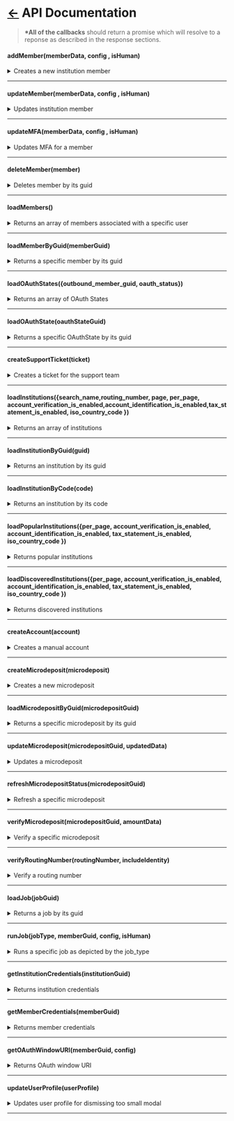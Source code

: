 # [←](../README.md#apiprovider) API Documentation

> **\*All of the callbacks** should return a promise which will resolve to a reponse as described in the response sections.

#### addMember(memberData, config , isHuman)

<details>
 <summary>Creates a new institution member</summary>

##### Parameters

> | name         | type     | data type                                              | description                                                                                                                              |
> | ------------ | -------- | ------------------------------------------------------ | ---------------------------------------------------------------------------------------------------------------------------------------- |
> | `memberData` | required | object                                                 | The connect widget will need the correct type of credential required by the financial institution, with values provided by the end user. |
> | `config`     | required | [`ClientConfigType`](../typings/connectProps.d.ts#L19) | The connect widget uses the config to set the initial state and behavior of the widget. [More details](./CLIENT_CONFIG.md)               |
> | `isHuman`    | optional | boolean                                                | NA                                                                                                                                       |

##### Responses

> | http code | content-type       | response                                                                                                                                                                                                                                                                                                                                                                                                                                                                                                                                                                                                                                                                                                                                                                                                                        |
> | --------- | ------------------ | ------------------------------------------------------------------------------------------------------------------------------------------------------------------------------------------------------------------------------------------------------------------------------------------------------------------------------------------------------------------------------------------------------------------------------------------------------------------------------------------------------------------------------------------------------------------------------------------------------------------------------------------------------------------------------------------------------------------------------------------------------------------------------------------------------------------------------- |
> | `200`     | `application/json` | `{"member": { "aggregated_at": "2016-10-13T18:07:57.000Z","background_aggregation_is_disabled": false"connection_status":"CONNECTED","guid": "MBR-123","id": "unique_id","institution_code": "testbank","is_being_aggregated": false,"is_managed_by_user": false,"is_manual": false,"is_oauth": false,"metadata": "\\\"credentials_last_refreshed_at\\\": \\\"2015-10-15\\\"","most_recent_job_detail_code": null,"most_recent_job_detail_text": "","name": "Test Bank","oauth_window_uri": "https://testbank.com/oauth/authorize?client_id=b8OikQ4Ep3NuSUrQ13DdvFuwpNx-qqoAsJDVAQCy&redirect_uri=https%3A%2F%2Ftest.com%2Foauth%2Fredirect_from&response_type=code&scope=openid&state=d745bd4ee6f0f9c184757f574bcc2df2""successfully_aggregated_at": "2016-10-13T17:57:38.000Z","user_guid": "USR-123","user_id": "user123"}}` |
> | `40#`     | `application/json` | `{"response": {"status": 40#}}`                                                                                                                                                                                                                                                                                                                                                                                                                                                                                                                                                                                                                                                                                                                                                                                                 |
> | `409`     | `application/json` | `{"response": {"status": 409, "data": {"guid": "MBR-123"}}}`                                                                                                                                                                                                                                                                                                                                                                                                                                                                                                                                                                                                                                                                                                                                                                    |

</details>

---

#### updateMember(memberData, config , isHuman)

<details>
 <summary>Updates institution member</summary>

##### Parameters

> | name         | type     | data type                                              | description                                                                                                                              |
> | ------------ | -------- | ------------------------------------------------------ | ---------------------------------------------------------------------------------------------------------------------------------------- |
> | `memberData` | required | object                                                 | The connect widget will need the correct type of credential required by the financial institution, with values provided by the end user. |
> | `config`     | required | [`ClientConfigType`](../typings/connectProps.d.ts#L19) | The connect widget uses the config to set the initial state and behavior of the widget. [More details](./CLIENT_CONFIG.md)               |
> | `isHuman`    | optional | boolean                                                | NA                                                                                                                                       |

##### Responses

> | http code | content-type       | response                                                                                                                                                                                                                                                                                                                                                                                                                                                                                                                                                                                                                                                                                                                                                                                                                        |
> | --------- | ------------------ | ------------------------------------------------------------------------------------------------------------------------------------------------------------------------------------------------------------------------------------------------------------------------------------------------------------------------------------------------------------------------------------------------------------------------------------------------------------------------------------------------------------------------------------------------------------------------------------------------------------------------------------------------------------------------------------------------------------------------------------------------------------------------------------------------------------------------------- |
> | `200`     | `application/json` | `{"member": { "aggregated_at": "2016-10-13T18:07:57.000Z","background_aggregation_is_disabled": false"connection_status":"CONNECTED","guid": "MBR-123","id": "unique_id","institution_code": "testbank","is_being_aggregated": false,"is_managed_by_user": false,"is_manual": false,"is_oauth": false,"metadata": "\\\"credentials_last_refreshed_at\\\": \\\"2015-10-15\\\"","most_recent_job_detail_code": null,"most_recent_job_detail_text": "","name": "Test Bank","oauth_window_uri": "https://testbank.com/oauth/authorize?client_id=b8OikQ4Ep3NuSUrQ13DdvFuwpNx-qqoAsJDVAQCy&redirect_uri=https%3A%2F%2Ftest.com%2Foauth%2Fredirect_from&response_type=code&scope=openid&state=d745bd4ee6f0f9c184757f574bcc2df2""successfully_aggregated_at": "2016-10-13T17:57:38.000Z","user_guid": "USR-123","user_id": "user123"}}` |
> | `40#`     | `application/json` | `{"response": {"status": 40#, "data": {"guid": "MBR-123", ...}}}`                                                                                                                                                                                                                                                                                                                                                                                                                                                                                                                                                                                                                                                                                                                                                               |

</details>

---

#### updateMFA(memberData, config , isHuman)

<details>
 <summary>Updates MFA for a member</summary>

##### Parameters

> | name         | type     | data type                                              | description                                                                                                                              |
> | ------------ | -------- | ------------------------------------------------------ | ---------------------------------------------------------------------------------------------------------------------------------------- |
> | `memberData` | required | object                                                 | The connect widget will need the correct type of credential required by the financial institution, with values provided by the end user. |
> | `config`     | required | [`ClientConfigType`](../typings/connectProps.d.ts#L19) | The connect widget uses the config to set the initial state and behavior of the widget. [More details](./CLIENT_CONFIG.md)               |
> | `isHuman`    | optional | boolean                                                | NA                                                                                                                                       |

##### Responses

> | http code | content-type       | response                                                                                                                                                                                                                                                                                                                                                                                                                                                                                                                                                                                                                                                                                                                                                                                                                        |
> | --------- | ------------------ | ------------------------------------------------------------------------------------------------------------------------------------------------------------------------------------------------------------------------------------------------------------------------------------------------------------------------------------------------------------------------------------------------------------------------------------------------------------------------------------------------------------------------------------------------------------------------------------------------------------------------------------------------------------------------------------------------------------------------------------------------------------------------------------------------------------------------------- |
> | `200`     | `application/json` | `{"member": { "aggregated_at": "2016-10-13T18:07:57.000Z","background_aggregation_is_disabled": false"connection_status":"CONNECTED","guid": "MBR-123","id": "unique_id","institution_code": "testbank","is_being_aggregated": false,"is_managed_by_user": false,"is_manual": false,"is_oauth": false,"metadata": "\\\"credentials_last_refreshed_at\\\": \\\"2015-10-15\\\"","most_recent_job_detail_code": null,"most_recent_job_detail_text": "","name": "Test Bank","oauth_window_uri": "https://testbank.com/oauth/authorize?client_id=b8OikQ4Ep3NuSUrQ13DdvFuwpNx-qqoAsJDVAQCy&redirect_uri=https%3A%2F%2Ftest.com%2Foauth%2Fredirect_from&response_type=code&scope=openid&state=d745bd4ee6f0f9c184757f574bcc2df2""successfully_aggregated_at": "2016-10-13T17:57:38.000Z","user_guid": "USR-123","user_id": "user123"}}` |
> | `40#`     | `application/json` | `{"response": {"status": 40#, "data": { "message": "Test message here"}}}`                                                                                                                                                                                                                                                                                                                                                                                                                                                                                                                                                                                                                                                                                                                                                      |

</details>

---

#### deleteMember(member)

<details>
  <summary>Deletes member by its guid</summary>

##### Parameters

> | name     | type     | data type | description         |
> | -------- | -------- | --------- | ------------------- |
> | `member` | required | string    | The specific member |

##### Responses

> | http code | content-type       | response                                       |
> | --------- | ------------------ | ---------------------------------------------- |
> | `200`     | `application/json` | `{"guid": "MBR-123", ...}`                     |
> | `40#`     | `application/json` | `{"status": 40#, "data": {"guid": "MBR-123"}}` |

</details>

---

#### loadMembers()

<details>
 <summary>Returns an array of members associated with a specific user</code></summary>

##### Responses

> | http code          | content-type       | response                                                                                                                                                                                                                                                                                                                                                                                                                                                                                                                                                                                                                                                                                                                                                                                                                           |
> | ------------------ | ------------------ | ---------------------------------------------------------------------------------------------------------------------------------------------------------------------------------------------------------------------------------------------------------------------------------------------------------------------------------------------------------------------------------------------------------------------------------------------------------------------------------------------------------------------------------------------------------------------------------------------------------------------------------------------------------------------------------------------------------------------------------------------------------------------------------------------------------------------------------- |
> | `200`              | `application/json` | `{"members": [{ "aggregated_at": "2016-10-13T18:07:57.000Z","background_aggregation_is_disabled": false"connection_status":"CONNECTED","guid": "MBR-123","id": "unique_id","institution_code": "testbank","is_being_aggregated": false,"is_managed_by_user": false,"is_manual": false,"is_oauth": false,"metadata": "\\\"credentials_last_refreshed_at\\\": \\\"2015-10-15\\\"","most_recent_job_detail_code": null,"most_recent_job_detail_text": "","name": "Test Bank","oauth_window_uri": "https://testbank.com/oauth/authorize?client_id=b8OikQ4Ep3NuSUrQ13DdvFuwpNx-qqoAsJDVAQCy&redirect_uri=https%3A%2F%2Ftest.com%2Foauth%2Fredirect_from&response_type=code&scope=openid&state=d745bd4ee6f0f9c184757f574bcc2df2""successfully_aggregated_at": "2016-10-13T17:57:38.000Z","user_guid": "USR-123","user_id": "user123"}]}` |
> | `40#`              | `application/json` | `{"response": {"status": 40#, "data": {}}}`                                                                                                                                                                                                                                                                                                                                                                                                                                                                                                                                                                                                                                                                                                                                                                                        |
> | `VerifyNotEnabled` | `application/json` | `instanceof Error + {"entity_type": "member", "name": "VerifyNotEnabled", "message": "This connection doesn't support verification."}`                                                                                                                                                                                                                                                                                                                                                                                                                                                                                                                                                                                                                                                                                             |

</details>

---

#### loadMemberByGuid(memberGuid)

<details>
 <summary>Returns a specific member by its guid</code></summary>

##### Parameters

> | name         | type     | data type | description              |
> | ------------ | -------- | --------- | ------------------------ |
> | `memberGuid` | required | string    | The specific member guid |

##### Responses

> | http code | content-type       | response                                                                                                                                                                                                                                                                                                                                                                                                                                                                                                                                                                                                                                                                                                                                                                                                                        |
> | --------- | ------------------ | ------------------------------------------------------------------------------------------------------------------------------------------------------------------------------------------------------------------------------------------------------------------------------------------------------------------------------------------------------------------------------------------------------------------------------------------------------------------------------------------------------------------------------------------------------------------------------------------------------------------------------------------------------------------------------------------------------------------------------------------------------------------------------------------------------------------------------- |
> | `200`     | `application/json` | `{"member": { "aggregated_at": "2016-10-13T18:07:57.000Z","background_aggregation_is_disabled": false"connection_status":"CONNECTED","guid": "MBR-123","id": "unique_id","institution_code": "testbank","is_being_aggregated": false,"is_managed_by_user": false,"is_manual": false,"is_oauth": false,"metadata": "\\\"credentials_last_refreshed_at\\\": \\\"2015-10-15\\\"","most_recent_job_detail_code": null,"most_recent_job_detail_text": "","name": "Test Bank","oauth_window_uri": "https://testbank.com/oauth/authorize?client_id=b8OikQ4Ep3NuSUrQ13DdvFuwpNx-qqoAsJDVAQCy&redirect_uri=https%3A%2F%2Ftest.com%2Foauth%2Fredirect_from&response_type=code&scope=openid&state=d745bd4ee6f0f9c184757f574bcc2df2""successfully_aggregated_at": "2016-10-13T17:57:38.000Z","user_guid": "USR-123","user_id": "user123"}}` |
> | `40#`     | `application/json` | `{"response": {"status": 40#, "data": {"message": "Test message here"}}}`                                                                                                                                                                                                                                                                                                                                                                                                                                                                                                                                                                                                                                                                                                                                                       |

</details>

---

#### loadOAuthStates({outbound_member_guid, oauth_status})

<details>
 <summary>Returns an array of OAuth States</summary>

##### Parameters

> | name                   | type     | data type | description |
> | ---------------------- | -------- | --------- | ----------- |
> | `outbound_member_guid` | optional | string    |             |
> | `oauth_status`         | optional | string    |             |

##### Responses

> | http code | content-type       | response                                                                                                                                                                                                                                                      |
> | --------- | ------------------ | ------------------------------------------------------------------------------------------------------------------------------------------------------------------------------------------------------------------------------------------------------------- |
> | `200`     | `application/json` | `[{ "guid": "OAS-1","auth_status": 1,"created_at": "2023-07-27T20:13:44+00:00","error_reason": null,"first_retrieved_at": null, "inbound_member_guid": null,"outbound_member_guid": "MBR-1","updated_at": "2023-07-27T20:13:44+00:00","user_guid": "USR-1"}]` |
> | `40#`     | `application/json` | `{"response": {"status": 40#, "data": { "message": "Test message here"}}}`                                                                                                                                                                                    |

</details>

---

#### loadOAuthState(oauthStateGuid)

<details>
 <summary>Returns a specific OAuthState by its guid</summary>

##### Parameters

> | name             | type     | data type | description |
> | ---------------- | -------- | --------- | ----------- |
> | `oauthStateGuid` | optional | string    |             |

##### Responses

> | http code | content-type       | response                                                                                                                                                                                                                                                                       |
> | --------- | ------------------ | ------------------------------------------------------------------------------------------------------------------------------------------------------------------------------------------------------------------------------------------------------------------------------ |
> | `200`     | `application/json` | `{"oauth_state": { "guid": "OAS-1","auth_status": 1"created_at": "2023-07-31T21:37:22+00:00","error_reason": null,"first_retrieved_at": null,"inbound_member_guid": null,"outbound_member_guid": "MBR-123","updated_at": "2023-07-31T21:37:22+00:00","user_guid": "USR-123"}}` |
> | `40#`     | `application/json` | `{"response": {"status": 40#, "data": { "message": "Test message here"}}}`                                                                                                                                                                                                     |

</details>

---

#### createSupportTicket(ticket)

<details>
 <summary>Creates a ticket for the support team</code></summary>

##### Parameters

> | name     | type     | data type                                           | description |
> | -------- | -------- | --------------------------------------------------- | ----------- |
> | `ticket` | required | [`SupportTicketType`](./typings/apiTypes.d.ts#L261) |             |

##### Responses

> | http code | content-type       | response                                                                   |
> | --------- | ------------------ | -------------------------------------------------------------------------- |
> | `200`     | `application/json` |                                                                            |
> | `40#`     | `application/json` | `{"response": {"status": 40#, "data": { "message": "Test message here"}}}` |

</details>

---

#### loadInstitutions({search_name,routing_number, page, per_page, account_verification_is_enabled,account_identification_is_enabled,tax_statement_is_enabled, iso_country_code })

<details>
 <summary>Returns an array of institutions</code></summary>

##### Parameters

xee

> | name                                | type     | data type | description |
> | ----------------------------------- | -------- | --------- | ----------- |
> | `search_name`                       | optional | string    |             |
> | `routing_number`                    | optional | string    |             |
> | `iso_country_code`                  | optional | string    |             |
> | `page`                              | optional | number    |             |
> | `per_page`                          | optional | number    |             |
> | `account_verification_is_enabled`   | optional | boolean   |             |
> | `account_identification_is_enabled` | optional | boolean   |             |
> | `tax_statement_is_enabled`          | optional | boolean   |             |

##### Responses

> | http code | content-type       | response                                                                                                                                                                                                                                                                                                                                                                                                                                                           |
> | --------- | ------------------ | ------------------------------------------------------------------------------------------------------------------------------------------------------------------------------------------------------------------------------------------------------------------------------------------------------------------------------------------------------------------------------------------------------------------------------------------------------------------ |
> | `200`     | `application/json` | `[{account_verification_is_enabled: true,code: "gringotts",forgot_password_credential_recovery_url: "https:/testbank.com/forgot_password", forgot_username_credential_recovery_url: null,guid: "INS-f1a3285d-e855-b68f-6aa7-8ae775c0e0e9",login_url: null, name: "Gringotts", popularity: 32685,supports_oauth: false,tax_statement_is_enabled: false,trouble_signing_credential_recovery_url: "https:/testbank.com/forgot_password",url: "https:/testbank.com"}]` |
> | `40#`     | `application/json` | `{"response": {"status": 40#, "data": { "message": "Test message here"}}}`                                                                                                                                                                                                                                                                                                                                                                                         |

</details>

---

#### loadInstitutionByGuid(guid)

<details>
 <summary>Returns an institution by its guid</summary>

##### Parameters

> | name   | type     | data type | description |
> | ------ | -------- | --------- | ----------- |
> | `guid` | required | string    |             |

##### Responses

> | http code | content-type       | response                                                                                                                                                                                                                                                                                                                                                                                                                                                         |
> | --------- | ------------------ | ---------------------------------------------------------------------------------------------------------------------------------------------------------------------------------------------------------------------------------------------------------------------------------------------------------------------------------------------------------------------------------------------------------------------------------------------------------------- |
> | `200`     | `application/json` | `{account_verification_is_enabled: true,code: "gringotts",forgot_password_credential_recovery_url: "https:/testbank.com/forgot_password", forgot_username_credential_recovery_url: null,guid: "INS-f1a3285d-e855-b68f-6aa7-8ae775c0e0e9",login_url: null, name: "Gringotts", popularity: 32685,supports_oauth: false,tax_statement_is_enabled: false,trouble_signing_credential_recovery_url: "https:/testbank.com/forgot_password",url: "https:/testbank.com"}` |
> | `40#`     | `application/json` | `{"response": {"status": 40#, "data": { "message": "Test message here"}}}`                                                                                                                                                                                                                                                                                                                                                                                       |

</details>

---

#### loadInstitutionByCode(code)

<details>
 <summary>Returns an institution by its code</summary>

##### Parameters

> | name   | type     | data type | description      |
> | ------ | -------- | --------- | ---------------- |
> | `code` | optional | string    | institution code |

##### Responses

> | http code | content-type       | response                                                                                                                                                                                                                                                                                                                                                                                                                                                         |
> | --------- | ------------------ | ---------------------------------------------------------------------------------------------------------------------------------------------------------------------------------------------------------------------------------------------------------------------------------------------------------------------------------------------------------------------------------------------------------------------------------------------------------------- |
> | `200`     | `application/json` | `{account_verification_is_enabled: true,code: "gringotts",forgot_password_credential_recovery_url: "https:/testbank.com/forgot_password", forgot_username_credential_recovery_url: null,guid: "INS-f1a3285d-e855-b68f-6aa7-8ae775c0e0e9",login_url: null, name: "Gringotts", popularity: 32685,supports_oauth: false,tax_statement_is_enabled: false,trouble_signing_credential_recovery_url: "https:/testbank.com/forgot_password",url: "https:/testbank.com"}` |
> | `40#`     | `application/json` | `{"response": {"status": 40#, "data": { "message": "Test message here"}}}`                                                                                                                                                                                                                                                                                                                                                                                       |

</details>

---

#### loadPopularInstitutions({per_page, account_verification_is_enabled, account_identification_is_enabled, tax_statement_is_enabled, iso_country_code })

<details>
 <summary>Returns popular institutions</code></summary>

##### Parameters

> | name                                | type     | data type | description |
> | ----------------------------------- | -------- | --------- | ----------- |
> | `iso_country_code`                  | optional | string    |             |
> | `per_page`                          | optional | number    |             |
> | `account_verification_is_enabled`   | optional | boolean   |             |
> | `account_identification_is_enabled` | optional | boolean   |             |
> | `tax_statement_is_enabled`          | optional | boolean   |             |

##### Responses

> | http code | content-type       | response                                                                                                                                                                                                                                                                                                                                                                                                                                                           |
> | --------- | ------------------ | ------------------------------------------------------------------------------------------------------------------------------------------------------------------------------------------------------------------------------------------------------------------------------------------------------------------------------------------------------------------------------------------------------------------------------------------------------------------ |
> | `200`     | `application/json` | `[{account_verification_is_enabled: true,code: "gringotts",forgot_password_credential_recovery_url: "https:/testbank.com/forgot_password", forgot_username_credential_recovery_url: null,guid: "INS-f1a3285d-e855-b68f-6aa7-8ae775c0e0e9",login_url: null, name: "Gringotts", popularity: 32685,supports_oauth: false,tax_statement_is_enabled: false,trouble_signing_credential_recovery_url: "https:/testbank.com/forgot_password",url: "https:/testbank.com"}]` |
> | `40#`     | `application/json` | `{"response": {"data": {"message": "Test message here"}, "status: 40#}, "config": {"url": "www.test.com/loadPopularInstitutions"}}`                                                                                                                                                                                                                                                                                                                                |

</details>

---

#### loadDiscoveredInstitutions({per_page, account_verification_is_enabled, account_identification_is_enabled, tax_statement_is_enabled, iso_country_code })

<details>
 <summary>Returns discovered institutions</summary>

##### Parameters

> | name                                | type     | data type | description |
> | ----------------------------------- | -------- | --------- | ----------- |
> | `iso_country_code`                  | optional | string    |             |
> | `per_page`                          | optional | number    |             |
> | `account_verification_is_enabled`   | optional | boolean   |             |
> | `account_identification_is_enabled` | optional | boolean   |             |
> | `tax_statement_is_enabled`          | optional | boolean   |             |

##### Responses

> | http code | content-type       | response                                                                                                                                                                                                                                                                                                                                                                                                                                                           |
> | --------- | ------------------ | ------------------------------------------------------------------------------------------------------------------------------------------------------------------------------------------------------------------------------------------------------------------------------------------------------------------------------------------------------------------------------------------------------------------------------------------------------------------ |
> | `200`     | `application/json` | `[{account_verification_is_enabled: true,code: "gringotts",forgot_password_credential_recovery_url: "https:/testbank.com/forgot_password", forgot_username_credential_recovery_url: null,guid: "INS-f1a3285d-e855-b68f-6aa7-8ae775c0e0e9",login_url: null, name: "Gringotts", popularity: 32685,supports_oauth: false,tax_statement_is_enabled: false,trouble_signing_credential_recovery_url: "https:/testbank.com/forgot_password",url: "https:/testbank.com"}]` |
> | `40#`     | `application/json` | `{"response": {"data": {"message": "Test message here"}, "status: 40#}, "config": {"url": "www.test.com/loadPopularInstitutions"}}`                                                                                                                                                                                                                                                                                                                                |

</details>

---

#### createAccount(account)

<details>
 <summary>Creates a manual account</summary>

##### Parameters

> | name      | type     | data type                                        | description |
> | --------- | -------- | ------------------------------------------------ | ----------- |
> | `account` | required | [AccountCreateType](../typings/apiTypes.d.ts#L2) |             |

##### Responses

> | http code | content-type       | response                                                                                                                     |
> | --------- | ------------------ | ---------------------------------------------------------------------------------------------------------------------------- |
> | `200`     | `application/json` | `{"guid": "ACC-123","account_type": "CHECKING"}`                                                                             |
> | `40#`     | `application/json` | `{ "response": {"data": { "message": "Test message here"}, "status": 40#}, "config": {"url": "www.test.com/createAccount"}}` |

</details>

---

#### createMicrodeposit(microdeposit)

<details>
 <summary>Creates a new microdeposit</summary>

##### Parameters

> | name           | type     | data type                                               | description |
> | -------------- | -------- | ------------------------------------------------------- | ----------- |
> | `microdeposit` | required | [MicrodepositCreateType](../typings/apiTypes.d.ts#L141) |             |

##### Responses

> | http code | content-type       | response                                                                                                                                                                                                                                                                                                                                             |
> | --------- | ------------------ | ---------------------------------------------------------------------------------------------------------------------------------------------------------------------------------------------------------------------------------------------------------------------------------------------------------------------------------------------------- |
> | `200`     | `application/json` | `{ account_name: 'Test Checking',account_number: '123456789',account_type: 1,can_auto_verify: false,deposit_expected_at: '2023-04-13T09:00:00+00:00,email: 'test@test.com', first_name: 'First',guid: 'MIC-123',last_name: 'Last', routing_number: '123456789',status : 0,status_name: 'INITIATED',updated_at: '1681151550',user_guid: 'USR-123', }` |
> | `40#`     | `application/json` | `{"response": {"status": 40#, "data": { "message": "Test message here"}}}`                                                                                                                                                                                                                                                                           |

</details>

---

#### loadMicrodepositByGuid(microdepositGuid)

<details>
 <summary>Returns a specific microdeposit by its guid</code></summary>

##### Parameters

> | name               | type     | data type | description |
> | ------------------ | -------- | --------- | ----------- |
> | `microdepositGuid` | required | string    |             |

##### Responses

> | http code | content-type       | response                                                                                                                                                                                                                                                                                                                                             |
> | --------- | ------------------ | ---------------------------------------------------------------------------------------------------------------------------------------------------------------------------------------------------------------------------------------------------------------------------------------------------------------------------------------------------- |
> | `200`     | `application/json` | `{ account_name: 'Test Checking',account_number: '123456789',account_type: 1,can_auto_verify: false,deposit_expected_at: '2023-04-13T09:00:00+00:00,email: 'test@test.com', first_name: 'First',guid: 'MIC-123',last_name: 'Last', routing_number: '123456789',status : 0,status_name: 'INITIATED',updated_at: '1681151550',user_guid: 'USR-123', }` |
> | `40#`     | `application/json` | `{"response": {"status": 40#, "data": { "message": "Test message here"}}}`                                                                                                                                                                                                                                                                           |

</details>

---

#### updateMicrodeposit(microdepositGuid, updatedData)

<details>
 <summary>Updates a microdeposit</summary>

##### Parameters

##### Parameters

> | name               | type     | data type                                               | description |
> | ------------------ | -------- | ------------------------------------------------------- | ----------- |
> | `microdepositGuid` | optional | string                                                  |             |
> | `updatedData`      | optional | [MicrodepositUpdateType](../typings/apiTypes.d.ts#L151) |             |

##### Responses

> | http code | content-type       | response                                                                                                                                                                                                                                                                                                                                             |
> | --------- | ------------------ | ---------------------------------------------------------------------------------------------------------------------------------------------------------------------------------------------------------------------------------------------------------------------------------------------------------------------------------------------------- |
> | `200`     | `application/json` | `{ account_name: 'Test Checking',account_number: '123456789',account_type: 1,can_auto_verify: false,deposit_expected_at: '2023-04-13T09:00:00+00:00,email: 'test@test.com', first_name: 'First',guid: 'MIC-123',last_name: 'Last', routing_number: '123456789',status : 0,status_name: 'INITIATED',updated_at: '1681151550',user_guid: 'USR-123', }` |
> | `400`     | `application/json` | `{"response": {"status": 40#, "data": { "guid": "MIC-123", ...}}}`                                                                                                                                                                                                                                                                                   |

</details>

---

#### refreshMicrodepositStatus(microdepositGuid)

<details>
 <summary>Refresh a specific microdeposit</summary>

##### Parameters

> | name               | type     | data type | description |
> | ------------------ | -------- | --------- | ----------- |
> | `microdepositGuid` | required | string    |             |

##### Responses

> | http code | content-type       | response                                                                                                                                                                                                                                                                                                                                             |
> | --------- | ------------------ | ---------------------------------------------------------------------------------------------------------------------------------------------------------------------------------------------------------------------------------------------------------------------------------------------------------------------------------------------------- |
> | `200`     | `application/json` | `{ account_name: 'Test Checking',account_number: '123456789',account_type: 1,can_auto_verify: false,deposit_expected_at: '2023-04-13T09:00:00+00:00,email: 'test@test.com', first_name: 'First',guid: 'MIC-123',last_name: 'Last', routing_number: '123456789',status : 0,status_name: 'INITIATED',updated_at: '1681151550',user_guid: 'USR-123', }` |
> | `40#`     | `application/json` | `{"response": {"status": 40#}}`                                                                                                                                                                                                                                                                                                                      |

</details>

---

#### verifyMicrodeposit(microdepositGuid, amountData)

<details>
 <summary>Verify a specific microdeposit</summary>

##### Parameters

> | name               | type     | data type                                               | description |
> | ------------------ | -------- | ------------------------------------------------------- | ----------- |
> | `microdepositGuid` | optional | string                                                  |             |
> | `amountData`       | optional | [MicroDepositVerifyType](../typings/apiTypes.d.ts#L160) |             |

##### Responses

> | http code | content-type       | response                                                                                                                                                                                                                                                                                                                                             |
> | --------- | ------------------ | ---------------------------------------------------------------------------------------------------------------------------------------------------------------------------------------------------------------------------------------------------------------------------------------------------------------------------------------------------- |
> | `200`     | `application/json` | `{ account_name: 'Test Checking',account_number: '123456789',account_type: 1,can_auto_verify: false,deposit_expected_at: '2023-04-13T09:00:00+00:00,email: 'test@test.com', first_name: 'First',guid: 'MIC-123',last_name: 'Last', routing_number: '123456789',status : 0,status_name: 'INITIATED',updated_at: '1681151550',user_guid: 'USR-123', }` |
> | `40#`     | `application/json` | `{"response": {"status": 40#}}`                                                                                                                                                                                                                                                                                                                      |

</details>

---

#### verifyRoutingNumber(routingNumber, includeIdentity)

<details>
 <summary>Verify a routing number</summary>

##### Parameters

> | name              | type     | data type | description |
> | ----------------- | -------- | --------- | ----------- |
> | `routingNumber`   | required | string    |             |
> | `includeIdentity` | required | boolean   |             |

##### Responses

> | http code | content-type       | response                                                                     |
> | --------- | ------------------ | ---------------------------------------------------------------------------- |
> | `200`     | `application/json` | `blockedRoutingNumber: {guid: null,reason: 3, reason_name: "IAV_PREFERRED"}` |
> | `40#`     | `application/json` | `{"response": {"status": 40#}}`                                              |

</details>

---

#### loadJob(jobGuid)

<details>
 <summary>Returns a job by its guid</summary>

##### Parameters

> | name       | type     | data type | description |
> | ---------- | -------- | --------- | ----------- |
> | `job_guid` | optional | string    |             |

##### Responses

> | http code | content-type       | response                                                        |
> | --------- | ------------------ | --------------------------------------------------------------- |
> | `200`     | `application/json` | `{guid: "JOB-1",job_type: 0,status: 6,finished_at: 1682356863}` |
> | `40#`     | `application/json` | `{"response": {"status": 40#}}`                                 |

</details>

---

#### runJob(jobType, memberGuid, config, isHuman)

<details>
 <summary>Runs a specific job as depicted by the job_type</summary>

##### Parameters

> | name          | type     | data type                                              | description                                                                                                                                                         |
> | ------------- | -------- | ------------------------------------------------------ | ------------------------------------------------------------------------------------------------------------------------------------------------------------------- |
> | `jobType`     | required | number                                                 | `AGGREGATION: 0,VERIFICATION: 1, IDENTIFICATION: 2,HISTORY: 3,STATEMENT: 4,ORDER: 5,REWARD: 6,BALANCE: 7,MICRO_DEPOSIT: 8,TAX: 9,CREDIT_REPORT: 10,COMBINATION: 11` |
> | `member_guid` | required | string                                                 |                                                                                                                                                                     |
> | `config`      | required | [`ClientConfigType`](../typings/connectProps.d.ts#L19) | The connect widget uses the config to set the initial state and behavior of the widget. [More details](./CLIENT_CONFIG.md)                                          |
> | `isHuman`     | optional | boolean                                                |

##### Responses

> | http code | content-type       | response                                                                   |
> | --------- | ------------------ | -------------------------------------------------------------------------- |
> | `200`     | `application/json` | `{"job_guid": "MBR-1","status": 6}`                                        |
> | `40#`     | `application/json` | `{"response": {"status": 40#, "data": {"message": "Test message here."}}}` |
> | `409`     | `application/json` | `{"response": {"status": 409, "data": {"message": "Test message here."}}}` |

</details>

---

#### getInstitutionCredentials(institutionGuid)

<details>
 <summary>Returns institution credentials</summary>

##### Parameters

> | name              | type     | data type | description |
> | ----------------- | -------- | --------- | ----------- |
> | `institutionGuid` | optional | string    |             |

##### Responses

> | http code | content-type       | response                                                                                                                                                 |
> | --------- | ------------------ | -------------------------------------------------------------------------------------------------------------------------------------------------------- |
> | `200`     | `application/json` | `{credentials: [{display_order: 1,field_name: 'LOGIN', field_type: 3,guid: 'CRD-123',label: 'Username',meta_data: null,optional: false,options: null}]}` |
> | `40#`     | `application/json` | `{"response": {"status": 40#}}`                                                                                                                          |

</details>

---

#### getMemberCredentials(memberGuid)

<details>
 <summary>Returns member credentials</summary>

##### Parameters

> | name         | type     | data type | description |
> | ------------ | -------- | --------- | ----------- |
> | `memberGuid` | optional | string    |             |

##### Responses

> | http code | content-type       | response                                                                                                                                                 |
> | --------- | ------------------ | -------------------------------------------------------------------------------------------------------------------------------------------------------- |
> | `200`     | `application/json` | `{credentials: [{display_order: 1,field_name: 'LOGIN', field_type: 3,guid: 'CRD-123',label: 'Username',meta_data: null,optional: false,options: null}]}` |
> | `40#`     | `application/json` | `{"response": {"status": 40#}}`                                                                                                                          |

</details>

---

#### getOAuthWindowURI(memberGuid, config)

<details>
 <summary>Returns OAuth window URI</summary>

##### Parameters

> | name         | type     | data type                                              | description                                                                                                                |
> | ------------ | -------- | ------------------------------------------------------ | -------------------------------------------------------------------------------------------------------------------------- |
> | `memberGuid` | optional | string                                                 |                                                                                                                            |
> | `config`     | required | [`ClientConfigType`](../typings/connectProps.d.ts#L19) | The connect widget uses the config to set the initial state and behavior of the widget. [More details](./CLIENT_CONFIG.md) |

##### Responses

> | http code | content-type       | response                                                                                                                                                                                                                                                              |
> | --------- | ------------------ | --------------------------------------------------------------------------------------------------------------------------------------------------------------------------------------------------------------------------------------------------------------------- |
> | `200`     | `application/json` | `{guid: "MBR-123",oauth_window_uri: "https:/testbank.com/oauth/authorize?client_id=QNxNCdUN5pjVdjPk1HKWRsGO2DE_EOaHutrXH&redirect_uri=https%3A%2F%2Fapp.testbank.com%2Foauth%2Fredirect_from&response_type=code&scope=read&state=30b10bf99b063b8b0caee61ec42d3cd8" }` |
> | `40#`     | `application/json` | `{"response": {"status": 40#}}`                                                                                                                                                                                                                                       |

</details>

---

#### updateUserProfile(userProfile)

<details>
 <summary>Updates user profile for dismissing too small modal</summary>

##### Parameters

> | name          | type     | data type | description                                                                                                                          |
> | ------------- | -------- | --------- | ------------------------------------------------------------------------------------------------------------------------------------ |
> | `userProfile` | required | object    | `{userProfile: [UserProfileResponseType](../typings/apiTypes.d.ts#L283), too_small_modal_dismissed_at: "2023-04-13T09:00:00+00:00"}` |

##### Responses

> | http code | content-type       | response                                                                                                                                                                                                                                                              |
> | --------- | ------------------ | --------------------------------------------------------------------------------------------------------------------------------------------------------------------------------------------------------------------------------------------------------------------- |
> | `200`     | `application/json` | `{guid: "MBR-123",oauth_window_uri: "https:/testbank.com/oauth/authorize?client_id=QNxNCdUN5pjVdjPk1HKWRsGO2DE_EOaHutrXH&redirect_uri=https%3A%2F%2Fapp.testbank.com%2Foauth%2Fredirect_from&response_type=code&scope=read&state=30b10bf99b063b8b0caee61ec42d3cd8" }` |
> | `40#`     | `application/json` | `{"response": {"status": 40#}}`                                                                                                                                                                                                                                       |

</details>

---
